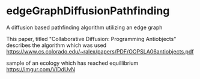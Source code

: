 # edgeGraphDiffusionPathfinding
A diffusion based pathfinding algorithm utilizing an edge graph

This paper, titled "Collaborative Diffusion: Programming Antiobjects" describes the algorithm which was used
https://www.cs.colorado.edu/~ralex/papers/PDF/OOPSLA06antiobjects.pdf

sample of an ecology which has reached equillibrium
https://imgur.com/VIDdUvN
